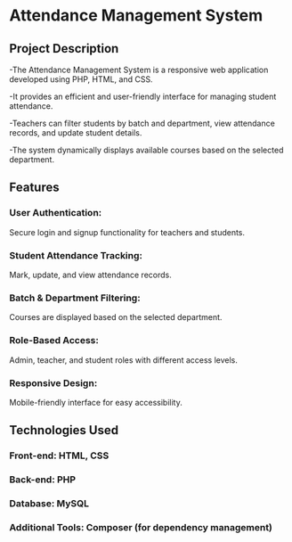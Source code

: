 # Attendance Management System
## Project Description
-The Attendance Management System is a responsive web application developed using PHP, HTML, and CSS. 

-It provides an efficient and user-friendly interface for managing student attendance. 

-Teachers can filter students by batch and department, view attendance records, and update student details. 

-The system dynamically displays available courses based on the selected department.
## Features
### User Authentication: 
Secure login and signup functionality for teachers and students.

### Student Attendance Tracking:
Mark, update, and view attendance records.

### Batch & Department Filtering: 
Courses are displayed based on the selected department.

### Role-Based Access:
Admin, teacher, and student roles with different access levels.

### Responsive Design:
Mobile-friendly interface for easy accessibility.

## Technologies Used
### Front-end: HTML, CSS
### Back-end: PHP
### Database: MySQL
### Additional Tools: Composer (for dependency management)
